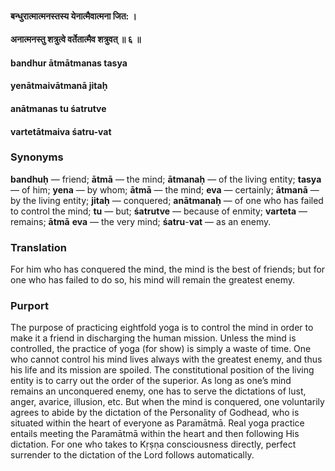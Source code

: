 #### बन्धुरात्मात्मनस्तस्य येनात्मैवात्मना जित: ।
#### अनात्मनस्तु शत्रुत्वे वर्तेतात्मैव शत्रुवत् ॥ ६ ॥

#### bandhur ātmātmanas tasya
#### yenātmaivātmanā jitaḥ
#### anātmanas tu śatrutve
#### vartetātmaiva śatru-vat

### Synonyms

**bandhuḥ** — friend; **ātmā** — the mind; **ātmanaḥ** — of the living entity; **tasya** — of him; **yena** — by whom; **ātmā** — the mind; **eva** — certainly; **ātmanā** — by the living entity; **jitaḥ** — conquered; **anātmanaḥ** — of one who has failed to control the mind; **tu** — but; **śatrutve** — because of enmity; **varteta** — remains; **ātmā** **eva** — the very mind; **śatru**-**vat** — as an enemy.

### Translation

For him who has conquered the mind, the mind is the best of friends; but for one who has failed to do so, his mind will remain the greatest enemy.

### Purport

The purpose of practicing eightfold yoga is to control the mind in order to make it a friend in discharging the human mission. Unless the mind is controlled, the practice of yoga (for show) is simply a waste of time. One who cannot control his mind lives always with the greatest enemy, and thus his life and its mission are spoiled. The constitutional position of the living entity is to carry out the order of the superior. As long as one’s mind remains an unconquered enemy, one has to serve the dictations of lust, anger, avarice, illusion, etc. But when the mind is conquered, one voluntarily agrees to abide by the dictation of the Personality of Godhead, who is situated within the heart of everyone as Paramātmā. Real yoga practice entails meeting the Paramātmā within the heart and then following His dictation. For one who takes to Kṛṣṇa consciousness directly, perfect surrender to the dictation of the Lord follows automatically.